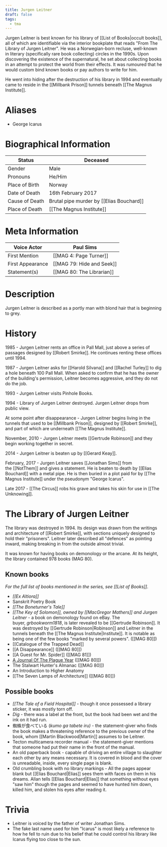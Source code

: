 ```yaml
---
title: Jurgen Leitner
draft: false
tags:
  - tma
---
```

Jurgen Leitner is best known for his library of [[List of Books|occult books]], all of which are identifiable via the interior bookplate that reads "From The Library of Jurgen Leitner". He was a Norwegian-born recluse, well-known in literary (specifically rare book collecting) circles in the 1990s. Upon discovering the existence of the supernatural, he set about collecting books in an attempt to protect the world from their effects. It was rumoured that he would custom bind known books or pay authors to write for him.

He went into hiding after the destruction of his library in 1994 and eventually came to reside in the [[Millbank Prison]] tunnels beneath [[The Magnus Institute]].
# Aliases
- George Icarus
# Biographical Information

| Status         | Deceased                                 |
| -------------- | ---------------------------------------- |
| Gender         | Male                                     |
| Pronouns       | He/Him                                   |
| Place of Birth | Norway                                   |
| Date of Death  | 16th February 2017                       |
| Cause of Death | Brutal pipe murder by [[Elias Bouchard]] |
| Place of Death | [[The Magnus Institute]]                 |
# Meta Information

| Voice Actor      | Paul Sims                 |
| ---------------- | ------------------------- |
| First Mention    | [[MAG 4: Page Turner]]    |
| First Appearance | [[MAG 79: Hide and Seek]] |
| Statement(s)     | [[MAG 80: The Librarian]] |
# Description

Jurgen Leitner is described as a portly man with blond hair that is beginning to grey.

# History

1985 - Jurgen Leitner rents an office in Pall Mall, just above a series of passages designed by [[Robert Smirke]]. He continues renting these offices until 1994.

1987 - Jurgen Leitner asks for [[Harold Silvana]] and [[Rachel Turley]] to dig a hole beneath 100 Pall Mall. When asked to confirm that he has the owner of the building's permission, Leitner becomes aggressive, and they do not do the job.

1993 - Jurgen Leitner visits Pinhole Books.

1994 - Library of Jurgen Leitner destroyed. Jurgen Leitner drops from public view.

At some point after disappearance - Jurgen Leitner begins living in the tunnels that used to be [[Millbank Prison]], designed by [[Robert Smirke]], and part of which are underneath [[The Magnus Institute]].

November, 2010 - Jurgen Leitner meets [[Gertrude Robinson]] and they begin working together in secret.

2014 - Jurgen Leitner is beaten up by [[Gerard Keay]].

February, 2017 - Jurgen Leitner saves [[Jonathan Sims]] from the [[NotThem]] and gives a statement. He is beaten to death by [[Elias Bouchard]] with a metal pipe. He is then buried in a plot paid for by [[The Magnus Institute]] under the pseudonym "George Icarus".

Late 2017 - [[The Circus]] robs his grave and takes his skin for use in [[The Unknowing]].

# The Library of Jurgen Leitner

The library was destroyed in 1994. Its design was drawn from the writings and architecture of [[Robert Smirke]], with sections uniquely designed to hold their "prisoners". Leitner later described all "defences" as pointing inward, making breaking in from the outside almost trivial.

It was known for having books on demonology or the arcane. At its height, the library contained 978 books (MAG 80).

## Known books

_For the full list of books mentioned in the series, see [[List of Books]]_.

- _[[Ex Altiora]]_
- Sanskrit Poetry Book
- _[[The Boneturner's Tale]]_
- _[[The Key of Solomon]], owned by [[MacGregor Mathers]] and Jurgen Leitner_ - a book on demonology found on eBay. The buyer, _grbookworm1818_, is later revealed to be [[Gertrude Robinson]]. It was destroyed by [[Gertrude Robinson|Robinson]] and Leitner in the tunnels beneath the [[The Magnus Institute|Institute]]. It is notable as being one of the few books "marked by several powers". ([[MAG 80]])
- [[Catalogue of the Trapped Dead]]
- [[A Disappearance]] ([[MAG 80]])
- [[A Guest for Mr. Spider]] ([[MAG 81]])
- [A Journal Of The Plague Year](https://en.wikipedia.org/wiki/A_Journal_of_the_Plague_Year) ([[MAG 80]])
- The Stalwart Hunter's Almanac ([[MAG 80]])
- An Introduction to Higher Anatomy
- [[The Seven Lamps of Architecture]] ([[MAG 80]])

## Possible books

- _[[The Tale of a Field Hospital]]_ - though it once possessed a library sticker, it was mostly torn off.
- _Dig_ - there was a label at the front, but the book had been wet and the ink on it had run.
- 蜘蛛が食べている (_kumo ga tabete iru) -_ the statement-giver who finds the book makes a threatening reference to the previous owner of the book, whom [[Martin Blackwood|Martin]] assumes to be Leitner.
- Tecton multicamera recorder manual - the statement-giver mentions that someone had put their name in the front of the manual.
- An old paperback book - capable of driving an entire village to slaughter each other by any means necessary. It is covered in blood and the cover is unreadable, inside, every single page is blank.
- Old crumbling book with no library markings - All the pages appear blank but [[Elias Bouchard|Elias]] sees them with faces on them in his dreams. Allan tells [[Elias Bouchard|Elias]] that something without eyes "saw him" though the pages and seemed to have hunted him down, killed him, and stolen his eyes after reading it.

# Trivia

- Leitner is voiced by the father of writer Jonathan Sims.
- The fake last name used for him "Icarus" is most likely a reference to how he fell to ruin due to his belief that he could control his library like Icarus flying too close to the sun.
